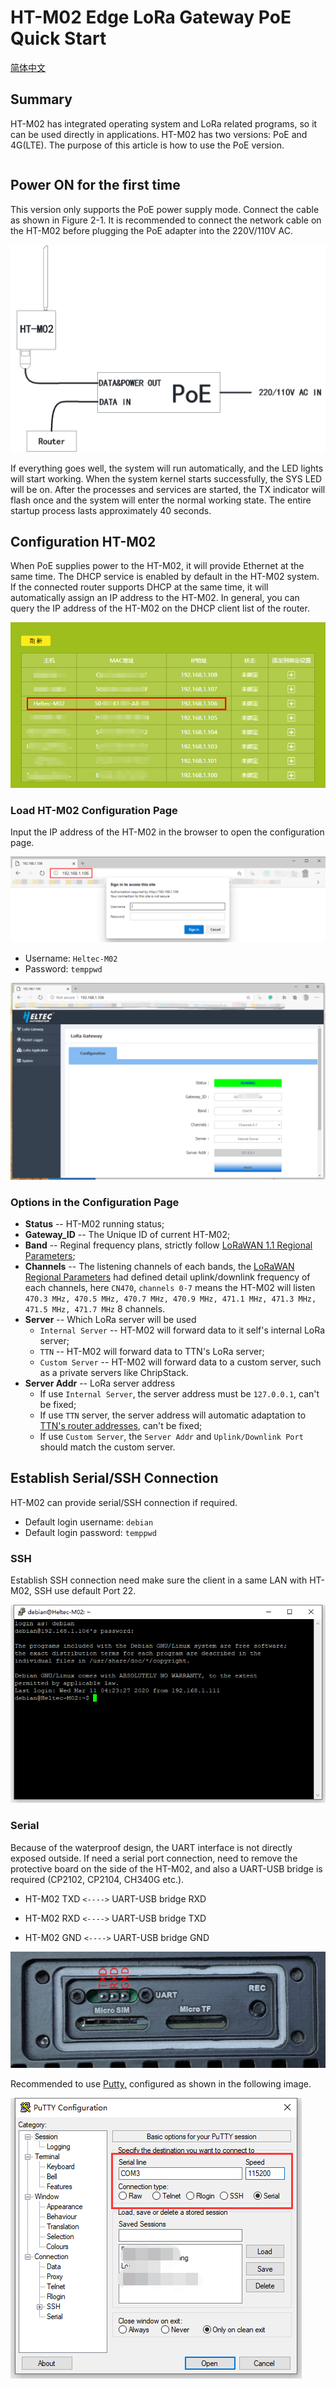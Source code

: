 # HT-M02 Edge LoRa Gateway PoE Quick Start
[简体中文](https://heltec-automation.readthedocs.io/zh_CN/latest/gateway/ht-m02/quick_start_poe.html)
## Summary

HT-M02 has integrated operating system and LoRa related programs, so it can be used directly in applications. HT-M02 has two versions: PoE and 4G(LTE). The purpose of this article is how to use the PoE version.

``` Note:: Before powering up for the first time, make sure the antenna is properly installed in the appropriate location. The standard antenna itself is not water-discharged. If it is necessary to use it outdoors for a long time, it is recommended to use a plastic film to properly block the antenna part.

```

## Power ON for the first time

This version only supports the PoE power supply mode. Connect the cable as shown in Figure 2-1. It is recommended to connect the network cable on the HT-M02 before plugging the PoE adapter into the 220V/110V AC.

![](img/quick_start_poe/01.png)

If everything goes well, the system will run automatically, and the LED lights will start working. When the system kernel starts successfully, the SYS LED will be on. After the processes and services are started, the TX indicator will flash once and the system will enter the normal working state. The entire startup process lasts approximately 40 seconds.

## Configuration HT-M02

When PoE supplies power to the HT-M02, it will provide Ethernet at the same time. The DHCP service is enabled by default in the HT-M02 system. If the connected router supports DHCP at the same time, it will automatically assign an IP address to the HT-M02. In general, you can query the IP address of the HT-M02 on the DHCP client list of the router.

![](img/quick_start_poe/02.png)

### Load HT-M02 Configuration Page

Input the IP address of the HT-M02 in the browser to open the configuration page.

![](img/quick_start_poe/03.png)

- Username: `Heltec-M02`
- Password: `temppwd`

![](img/quick_start_poe/04.png)

### Options in the Configuration Page

- **Status** -- HT-M02 running status;
- **Gateway_ID** -- The Unique ID of current HT-M02;
- **Band** -- Reginal frequency plans, strictly follow [LoRaWAN 1.1 Regional Parameters](https://lora-alliance.org/sites/default/files/2018-04/lorawantm_regional_parameters_v1.1rb_-_final.pdf);
- **Channels** -- The listening channels of each bands, the [LoRaWAN Regional Parameters](https://lora-alliance.org/sites/default/files/2018-04/lorawantm_regional_parameters_v1.1rb_-_final.pdf) had defined detail uplink/downlink frequency of each channels, here `CN470`, `channels 0-7` means the HT-M02 will listen `470.3 MHz, 470.5 MHz, 470.7 MHz, 470.9 MHz, 471.1 MHz, 471.3 MHz, 471.5 MHz, 471.7 MHz` 8 channels.
- **Server** -- Which LoRa server will be used
  - `Internal Server` -- HT-M02 will forward data to it self's internal LoRa server;
  - `TTN` -- HT-M02 will forward data to TTN's LoRa server;
  - `Custom Server` -- HT-M02 will forward data to a custom server, such as a private servers like ChripStack.
- **Server Addr** -- LoRa server address
  - If use `Internal Server`, the server address must be `127.0.0.1`, can't be fixed;
  - If use `TTN` server, the server address will automatic adaptation to [TTN's router addresses](https://www.thethingsnetwork.org/docs/gateways/packet-forwarder/semtech-udp.html#router-addresses), can't be fixed;
  - If use `Custom Server`, the `Server Addr` and `Uplink/Downlink Port` should match the custom server.

## Establish Serial/SSH Connection

HT-M02 can provide serial/SSH connection if required.

- Default login username: `debian`
- Default login password: `temppwd`

### SSH

Establish SSH connection need make sure the client in a same LAN with HT-M02, SSH use default Port 22.

![](img/quick_start_poe/05.png)

### Serial

Because of the waterproof design, the UART interface is not directly exposed outside. If need a serial port connection, need to remove the protective board on the side of the HT-M02, and also a UART-USB bridge is required (CP2102, CP2104, CH340G etc.).

- HT-M02 TXD `<---->` UART-USB bridge RXD

- HT-M02 RXD `<---->` UART-USB bridge TXD

- HT-M02 GND `<---->` UART-USB bridge GND

![](img/quick_start_poe/06.png)

Recommended to use [Putty,](https://putty.org/) configured as shown in the following image. 

![](img/quick_start_poe/07.png)